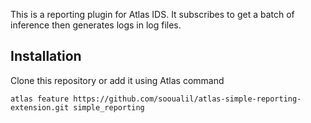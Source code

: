 This is a reporting plugin for Atlas IDS.
It subscribes to get a batch of inference then generates logs in log files.

Installation
------------

Clone this repository or add it using Atlas command

    atlas feature https://github.com/sooualil/atlas-simple-reporting-extension.git simple_reporting
